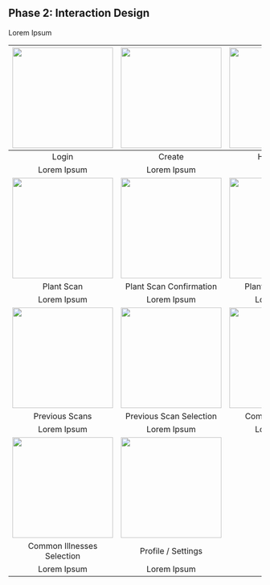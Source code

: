 ## Phase 2: Interaction Design

Lorem Ipsum

|<img src="https://i.imgur.com/k09lJc2.png" width="200"> | <img src="https://i.imgur.com/41yVDhA.png" width="200"> | <img src="https://i.imgur.com/epSPRmO.png" width="200"> |
| :---: | :---: | :---: |
| Login | Create | Home Page |
| Lorem Ipsum | Lorem Ipsum |
| <img src="https://i.imgur.com/a84lJD9.png" width="200"> |  <img src="https://i.imgur.com/Nx9mSWA.png" width="200"> |  <img src="https://i.imgur.com/64YWyoO.png" width="200"> |
| Plant Scan | Plant Scan Confirmation | Plant Scan Results |
| Lorem Ipsum | Lorem Ipsum | Lorem Ipsum |
| <img src="https://i.imgur.com/dOxsljv.png" width="200"> | <img src="https://i.imgur.com/toubNux.png" width="200"> | <img src="https://i.imgur.com/wxDaVlO.png" width="200"> |
| Previous Scans | Previous Scan Selection | Common Illnesses | 
| Lorem Ipsum | Lorem Ipsum | Lorem Ipsum | 
| <img src="https://i.imgur.com/0TQUBLv.png" width="200"> | <img src="https://i.imgur.com/17Fc89J.png" width="200"> |
| Common Illnesses Selection | Profile / Settings | 
| Lorem Ipsum | Lorem Ipsum | |

